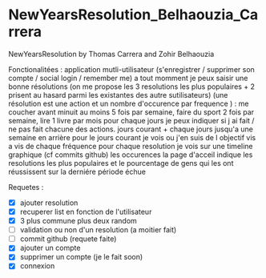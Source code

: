 # NewYearsResolution_Belhaouzia_Carrera
NewYearsResolution by Thomas Carrera and Zohir Belhaouzia

Fonctionalitées :
application mutli-utilisateur (s'enregistrer / supprimer son compte / social login / remember me)
a tout momment je peux saisir une bonne résolutions (on me propose les 3 resolutions les plus populaires + 2 prisent au hasard parmi les existantes des autre sutilisateurs) (une résolution est une action et un nombre d'occurence par frequence ) : me coucher avant minuit au moins 5 fois par semaine, faire du sport 2 fois par semaine, lire 1 livre par mois
pour chaque jours je peux indiquer si j ai fait / ne pas fait chacune des actions. jours courant + chaque jours jusqu'a une semaine en arrière
pour le jours courant je vois ou j'en suis de l objectif vis a vis de chaque fréquence
pour chaque resolution je vois sur une timeline graphique (cf commits github) les occurences
la page d'acceil indique les resolutions les plus populaires et le pourcentage de gens qui les ont réussissent sur la derniére période échue

Requetes : 

- [x] ajouter resolution
- [x] recuperer list en fonction de l'utilisateur
- [x] 3 plus commune plus deux random
- [ ] validation ou non d'un resolution (a moitier fait)
- [ ] commit github (requete faite)
- [x] ajouter un compte 
- [x] supprimer un compte (je le fait soon)
- [x] connexion
